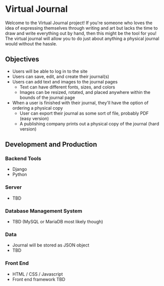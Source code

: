 # Virtual Journal
Welcome to the Virtual Journal project! If you're someone who loves the idea of expressing themselves through writing and art but lacks the time to draw and write everything out by hand, then this might be the tool for you! The virtual journal will allow you to do just about anything a physical journal would without the hassle.

## Objectives
- Users will be able to log in to the site 
- Users can save, edit, and create their journal(s)
- Users can add text and images to the journal pages
    - Text can have different fonts, sizes, and colors
    - Images can be resized, rotated, and placed anywhere within the bounds of the journal page 
- When a user is finished with their journal, they'll have the option of ordering a physical copy 
    - User can export their journal as some sort of file, probably PDF (easy version)
    - A publishing company prints out a physical copy of the journal   (hard version)
    
## Development and Production

### Backend Tools
- Django 
- Python

### Server
- TBD

### Database Management System
- TBD (MySQL or MariaDB most likely though)

### Data 
- Journal will be stored as JSON object 
- TBD

### Front End 
- HTML / CSS / Javascript
- Front end framework TBD 

